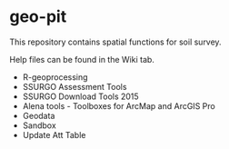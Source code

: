 # geo-pit

This repository contains spatial functions for soil survey.

Help files can be found in the Wiki tab.

<ul>
<li>R-geoprocessing</li>
<li>SSURGO Assessment Tools</li>
<li>SSURGO Download Tools 2015</li>
<li>Alena tools - Toolboxes for ArcMap and ArcGIS Pro</li>
<li>Geodata</li>
<li>Sandbox</li>
<li>Update Att Table</li>
</ul>

